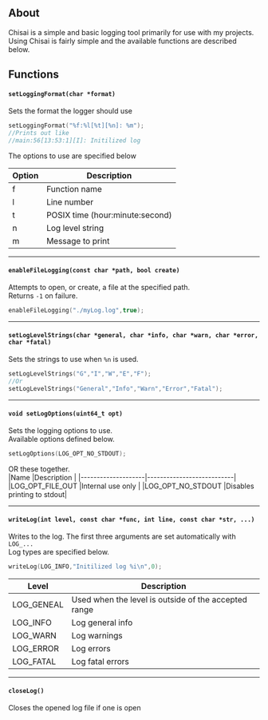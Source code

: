 ## About
Chisai is a simple and basic logging tool primarily for use with my projects.  
Using Chisai is fairly simple and the available functions are described below.

## Functions

#### `setLoggingFormat(char *format)`
Sets the format the logger should use
```c
setLoggingFormat("%f:%l[%t][%n]: %m");
//Prints out like
//main:56[13:53:1][I]: Initilized log
```
The options to use are specified below

|Option|Description                    |
|------|-------------------------------|
|f     |Function name                  |
|l     |Line number                    |
|t     |POSIX time (hour:minute:second)|
|n     |Log level string               |
|m     |Message to print               |

---

#### `enableFileLogging(const char *path, bool create)`
Attempts to open, or create, a file at the specified path.  
Returns `-1` on failure.  
```c
enableFileLogging("./myLog.log",true);
```

---

#### `setLogLevelStrings(char *general, char *info, char *warn, char *error, char *fatal)`
Sets the strings to use when `%n` is used.  
```c
setLogLevelStrings("G","I","W","E","F");
//Or
setLogLevelStrings("General","Info","Warn","Error","Fatal");
```

---

#### `void setLogOptions(uint64_t opt)`
Sets the logging options to use.  
Available options defined below.  
```c
setLogOptions(LOG_OPT_NO_STDOUT);
```
OR these together.  
|Name                |Description                |
|--------------------|---------------------------|
|LOG_OPT_FILE_OUT    |Internal use only          |
|LOG_OPT_NO_STDOUT   |Disables printing to stdout|

---

#### `writeLog(int level, const char *func, int line, const char *str, ...)`
Writes to the log. The first three arguments are set automatically with `LOG_...`  
Log types are specified below.  
```c
writeLog(LOG_INFO,"Initilized log %i\n",0);
```

|Level         |Description                                         |
|--------------|----------------------------------------------------|
|LOG_GENEAL    |Used when the level is outside of the accepted range|
|LOG_INFO      |Log general info                                    |
|LOG_WARN      |Log warnings                                        |
|LOG_ERROR     |Log errors                                          |
|LOG_FATAL     |Log fatal errors                                    |

---

#### `closeLog()`
Closes the opened log file if one is open

